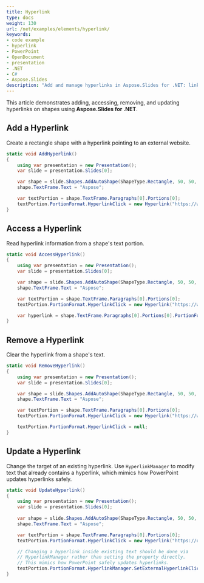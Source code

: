 ```yaml
---
title: Hyperlink
type: docs
weight: 130
url: /net/examples/elements/hyperlink/
keywords:
- code example
- hyperlink
- PowerPoint
- OpenDocument
- presentation
- .NET
- C#
- Aspose.Slides
description: "Add and manage hyperlinks in Aspose.Slides for .NET: link text, shapes, and images, set targets and actions for PPT, PPTX, and ODP with C# examples."
---
```


This article demonstrates adding, accessing, removing, and updating hyperlinks on shapes using **Aspose.Slides for .NET**.

## **Add a Hyperlink**

Create a rectangle shape with a hyperlink pointing to an external website.

```csharp
static void AddHyperlink()
{
    using var presentation = new Presentation();
    var slide = presentation.Slides[0];

    var shape = slide.Shapes.AddAutoShape(ShapeType.Rectangle, 50, 50, 150, 50);
    shape.TextFrame.Text = "Aspose";

    var textPortion = shape.TextFrame.Paragraphs[0].Portions[0];
    textPortion.PortionFormat.HyperlinkClick = new Hyperlink("https://www.aspose.com");
}
```

## **Access a Hyperlink**

Read hyperlink information from a shape's text portion.

```csharp
static void AccessHyperlink()
{
    using var presentation = new Presentation();
    var slide = presentation.Slides[0];

    var shape = slide.Shapes.AddAutoShape(ShapeType.Rectangle, 50, 50, 150, 50);
    shape.TextFrame.Text = "Aspose";

    var textPortion = shape.TextFrame.Paragraphs[0].Portions[0];
    textPortion.PortionFormat.HyperlinkClick = new Hyperlink("https://www.aspose.com");

    var hyperlink = shape.TextFrame.Paragraphs[0].Portions[0].PortionFormat.HyperlinkClick;
}
```

## **Remove a Hyperlink**

Clear the hyperlink from a shape's text.

```csharp
static void RemoveHyperlink()
{
    using var presentation = new Presentation();
    var slide = presentation.Slides[0];

    var shape = slide.Shapes.AddAutoShape(ShapeType.Rectangle, 50, 50, 150, 50);
    shape.TextFrame.Text = "Aspose";

    var textPortion = shape.TextFrame.Paragraphs[0].Portions[0];
    textPortion.PortionFormat.HyperlinkClick = new Hyperlink("https://www.aspose.com");

    textPortion.PortionFormat.HyperlinkClick = null;
}
```

## **Update a Hyperlink**

Change the target of an existing hyperlink. Use `HyperlinkManager` to modify text that already contains a hyperlink, which mimics how PowerPoint updates hyperlinks safely.

```csharp
static void UpdateHyperlink()
{
    using var presentation = new Presentation();
    var slide = presentation.Slides[0];
    
    var shape = slide.Shapes.AddAutoShape(ShapeType.Rectangle, 50, 50, 150, 50);
    shape.TextFrame.Text = "Aspose";

    var textPortion = shape.TextFrame.Paragraphs[0].Portions[0];
    textPortion.PortionFormat.HyperlinkClick = new Hyperlink("https://old.example.com");

    // Changing a hyperlink inside existing text should be done via
    // HyperlinkManager rather than setting the property directly.
    // This mimics how PowerPoint safely updates hyperlinks.
    textPortion.PortionFormat.HyperlinkManager.SetExternalHyperlinkClick("https://new.example.com");
}
```
